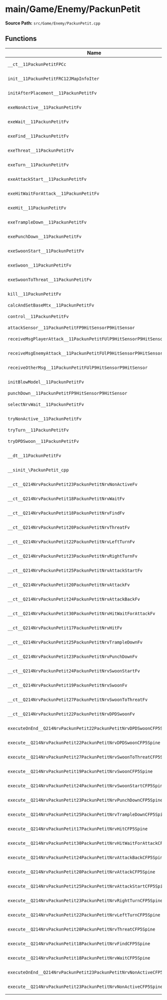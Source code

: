 # main/Game/Enemy/PackunPetit

**Source Path:** `src/Game/Enemy/PackunPetit.cpp`

## Functions

| Name | Address | Match % |
|------|---------|---------|
| `__ct__11PackunPetitFPCc` | `0x801301B4` | :white_check_mark: (100.0%) |
| `init__11PackunPetitFRC12JMapInfoIter` | `0x80130218` | :x: (94.6%) |
| `initAfterPlacement__11PackunPetitFv` | `0x8013041C` | :white_check_mark: (100.0%) |
| `exeNonActive__11PackunPetitFv` | `0x80130420` | :white_check_mark: (100.0%) |
| `exeWait__11PackunPetitFv` | `0x80130494` | :white_check_mark: (100.0%) |
| `exeFind__11PackunPetitFv` | `0x80130508` | :white_check_mark: (100.0%) |
| `exeThreat__11PackunPetitFv` | `0x8013056C` | :white_check_mark: (100.0%) |
| `exeTurn__11PackunPetitFv` | `0x80130680` | :white_check_mark: (100.0%) |
| `exeAttackStart__11PackunPetitFv` | `0x80130778` | :white_check_mark: (100.0%) |
| `exeHitWaitForAttack__11PackunPetitFv` | `0x801307E0` | :white_check_mark: (100.0%) |
| `exeHit__11PackunPetitFv` | `0x8013085C` | :white_check_mark: (100.0%) |
| `exeTrampleDown__11PackunPetitFv` | `0x801308C8` | :white_check_mark: (100.0%) |
| `exePunchDown__11PackunPetitFv` | `0x80130954` | :white_check_mark: (100.0%) |
| `exeSwoonStart__11PackunPetitFv` | `0x80130AC4` | :white_check_mark: (100.0%) |
| `exeSwoon__11PackunPetitFv` | `0x80130B28` | :white_check_mark: (100.0%) |
| `exeSwoonToThreat__11PackunPetitFv` | `0x80130BA8` | :white_check_mark: (100.0%) |
| `kill__11PackunPetitFv` | `0x80130C0C` | :white_check_mark: (100.0%) |
| `calcAndSetBaseMtx__11PackunPetitFv` | `0x80130D1C` | :x: (0.0%) |
| `control__11PackunPetitFv` | `0x80130DA8` | :white_check_mark: (100.0%) |
| `attackSensor__11PackunPetitFP9HitSensorP9HitSensor` | `0x80130DE0` | :x: (0.0%) |
| `receiveMsgPlayerAttack__11PackunPetitFUlP9HitSensorP9HitSensor` | `0x80130F2C` | :white_check_mark: (100.0%) |
| `receiveMsgEnemyAttack__11PackunPetitFUlP9HitSensorP9HitSensor` | `0x80131108` | :white_check_mark: (100.0%) |
| `receiveOtherMsg__11PackunPetitFUlP9HitSensorP9HitSensor` | `0x801311DC` | :white_check_mark: (100.0%) |
| `initBlowModel__11PackunPetitFv` | `0x801312A0` | :white_check_mark: (100.0%) |
| `punchDown__11PackunPetitFP9HitSensorP9HitSensor` | `0x80131318` | :x: (0.0%) |
| `selectNrvWait__11PackunPetitFv` | `0x801313D4` | :white_check_mark: (100.0%) |
| `tryNonActive__11PackunPetitFv` | `0x8013144C` | :white_check_mark: (100.0%) |
| `tryTurn__11PackunPetitFv` | `0x8013149C` | :x: (0.0%) |
| `tryDPDSwoon__11PackunPetitFv` | `0x8013154C` | :white_check_mark: (100.0%) |
| `__dt__11PackunPetitFv` | `0x8013163C` | :x: (95.7%) |
| `__sinit_\PackunPetit_cpp` | `0x80131698` | :white_check_mark: (100.0%) |
| `__ct__Q214NrvPackunPetit23PackunPetitNrvNonActiveFv` | `0x8013173C` | :white_check_mark: (100.0%) |
| `__ct__Q214NrvPackunPetit18PackunPetitNrvWaitFv` | `0x8013174C` | :white_check_mark: (100.0%) |
| `__ct__Q214NrvPackunPetit18PackunPetitNrvFindFv` | `0x8013175C` | :white_check_mark: (100.0%) |
| `__ct__Q214NrvPackunPetit20PackunPetitNrvThreatFv` | `0x8013176C` | :white_check_mark: (100.0%) |
| `__ct__Q214NrvPackunPetit22PackunPetitNrvLeftTurnFv` | `0x8013177C` | :white_check_mark: (100.0%) |
| `__ct__Q214NrvPackunPetit23PackunPetitNrvRightTurnFv` | `0x8013178C` | :white_check_mark: (100.0%) |
| `__ct__Q214NrvPackunPetit25PackunPetitNrvAttackStartFv` | `0x8013179C` | :white_check_mark: (100.0%) |
| `__ct__Q214NrvPackunPetit20PackunPetitNrvAttackFv` | `0x801317AC` | :white_check_mark: (100.0%) |
| `__ct__Q214NrvPackunPetit24PackunPetitNrvAttackBackFv` | `0x801317BC` | :white_check_mark: (100.0%) |
| `__ct__Q214NrvPackunPetit30PackunPetitNrvHitWaitForAttackFv` | `0x801317CC` | :white_check_mark: (100.0%) |
| `__ct__Q214NrvPackunPetit17PackunPetitNrvHitFv` | `0x801317DC` | :white_check_mark: (100.0%) |
| `__ct__Q214NrvPackunPetit25PackunPetitNrvTrampleDownFv` | `0x801317EC` | :white_check_mark: (100.0%) |
| `__ct__Q214NrvPackunPetit23PackunPetitNrvPunchDownFv` | `0x801317FC` | :white_check_mark: (100.0%) |
| `__ct__Q214NrvPackunPetit24PackunPetitNrvSwoonStartFv` | `0x8013180C` | :white_check_mark: (100.0%) |
| `__ct__Q214NrvPackunPetit19PackunPetitNrvSwoonFv` | `0x8013181C` | :white_check_mark: (100.0%) |
| `__ct__Q214NrvPackunPetit27PackunPetitNrvSwoonToThreatFv` | `0x8013182C` | :white_check_mark: (100.0%) |
| `__ct__Q214NrvPackunPetit22PackunPetitNrvDPDSwoonFv` | `0x8013183C` | :white_check_mark: (100.0%) |
| `executeOnEnd__Q214NrvPackunPetit22PackunPetitNrvDPDSwoonCFP5Spine` | `0x8013184C` | :white_check_mark: (100.0%) |
| `execute__Q214NrvPackunPetit22PackunPetitNrvDPDSwoonCFP5Spine` | `0x80131864` | :white_check_mark: (100.0%) |
| `execute__Q214NrvPackunPetit27PackunPetitNrvSwoonToThreatCFP5Spine` | `0x801318A8` | :white_check_mark: (100.0%) |
| `execute__Q214NrvPackunPetit19PackunPetitNrvSwoonCFP5Spine` | `0x801318B0` | :white_check_mark: (100.0%) |
| `execute__Q214NrvPackunPetit24PackunPetitNrvSwoonStartCFP5Spine` | `0x801318B8` | :white_check_mark: (100.0%) |
| `execute__Q214NrvPackunPetit23PackunPetitNrvPunchDownCFP5Spine` | `0x801318C0` | :white_check_mark: (100.0%) |
| `execute__Q214NrvPackunPetit25PackunPetitNrvTrampleDownCFP5Spine` | `0x801318C8` | :white_check_mark: (100.0%) |
| `execute__Q214NrvPackunPetit17PackunPetitNrvHitCFP5Spine` | `0x801318D0` | :white_check_mark: (100.0%) |
| `execute__Q214NrvPackunPetit30PackunPetitNrvHitWaitForAttackCFP5Spine` | `0x801318D8` | :white_check_mark: (100.0%) |
| `execute__Q214NrvPackunPetit24PackunPetitNrvAttackBackCFP5Spine` | `0x801318E0` | :white_check_mark: (100.0%) |
| `execute__Q214NrvPackunPetit20PackunPetitNrvAttackCFP5Spine` | `0x80131930` | :white_check_mark: (100.0%) |
| `execute__Q214NrvPackunPetit25PackunPetitNrvAttackStartCFP5Spine` | `0x80131978` | :white_check_mark: (100.0%) |
| `execute__Q214NrvPackunPetit23PackunPetitNrvRightTurnCFP5Spine` | `0x80131980` | :white_check_mark: (100.0%) |
| `execute__Q214NrvPackunPetit22PackunPetitNrvLeftTurnCFP5Spine` | `0x80131988` | :white_check_mark: (100.0%) |
| `execute__Q214NrvPackunPetit20PackunPetitNrvThreatCFP5Spine` | `0x80131990` | :white_check_mark: (100.0%) |
| `execute__Q214NrvPackunPetit18PackunPetitNrvFindCFP5Spine` | `0x80131998` | :white_check_mark: (100.0%) |
| `execute__Q214NrvPackunPetit18PackunPetitNrvWaitCFP5Spine` | `0x801319A0` | :white_check_mark: (100.0%) |
| `executeOnEnd__Q214NrvPackunPetit23PackunPetitNrvNonActiveCFP5Spine` | `0x801319A8` | :white_check_mark: (100.0%) |
| `execute__Q214NrvPackunPetit23PackunPetitNrvNonActiveCFP5Spine` | `0x801319F0` | :white_check_mark: (100.0%) |